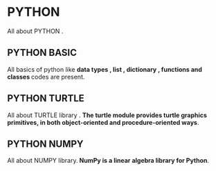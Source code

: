 <h1>PYTHON </h1>
All about PYTHON .

<h2>PYTHON BASIC </h2>

All basics of python like <b>data types ,  list , dictionary , functions and classes </b> codes are present.

<h2>PYTHON TURTLE </h2>

All about TURTLE library . <b>The turtle module provides turtle graphics primitives, in both object-oriented and procedure-oriented ways</b>. 

<h2>PYTHON NUMPY </h2>

All about NUMPY library.<b> NumPy is a linear algebra library for Python</b>.

